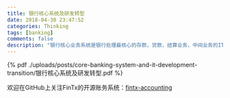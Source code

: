 ```yaml
---
title: 银行核心系统及研发转型
date: 2018-04-30 23:47:52
categories: Thinking
tags: [banking]
comments: false
description: "银行核心业务系统是银行处理最核心的存款，贷款，结算业务，中间业务的IT系统。"
---
```

{% pdf ./uploads/posts/core-banking-system-and-it-development-transition/银行核心系统及研发转型.pdf %}

欢迎在GitHub上关注FinTx的开源账务系统：[fintx-accounting](https://github.com/fintx/fintx-accounting)
